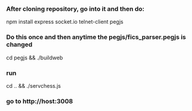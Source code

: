 ### After cloning repository, go into it and then do:
npm install express socket.io telnet-client pegjs


### Do this once and then anytime the pegjs/fics_parser.pegjs is changed
cd pegjs && ./buildweb

### run
cd .. && ./servchess.js

### go to http://host:3008
